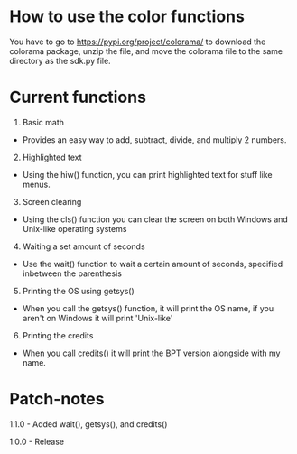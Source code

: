 # How to use the color functions

You have to go to https://pypi.org/project/colorama/ to download the colorama package, unzip the file, and move the colorama file to the same directory as the sdk.py file.

# Current functions

1. Basic math
  - Provides an easy way to add, subtract, divide, and multiply 2 numbers.

2. Highlighted text
  - Using the hiw() function, you can print highlighted text for stuff like menus.

3. Screen clearing
  - Using the cls() function you can clear the screen on both Windows and Unix-like operating systems

4. Waiting a set amount of seconds
  - Use the wait() function to wait a certain amount of seconds, specified inbetween the parenthesis

5. Printing the OS using getsys()

  - When you call the getsys() function, it will print the OS name, if you aren't on Windows it will print 'Unix-like'

6. Printing the credits

  - When you call credits() it will print the BPT version alongside with my name.

# Patch-notes

1.1.0 - Added wait(), getsys(), and credits() 

1.0.0 - Release
